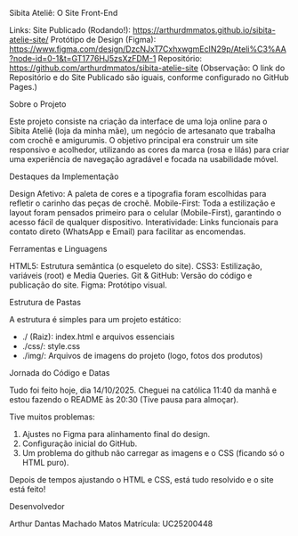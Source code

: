 Sibita Ateliê: O Site Front-End

Links:
Site Publicado (Rodando!): https://arthurdmmatos.github.io/sibita-atelie-site/ 
Protótipo de Design (Figma): https://www.figma.com/design/DzcNJxT7CxhxwgmEcIN29p/Ateli%C3%AA?node-id=0-1&t=GT1776HJ5zsXzFDM-1
Repositório: https://github.com/arthurdmmatos/sibita-atelie-site 
(Observação: O link do Repositório e do Site Publicado são iguais, conforme configurado no GitHub Pages.)

Sobre o Projeto

Este projeto consiste na criação da interface de uma loja online para o Sibita Ateliê (loja da minha mãe), um negócio de artesanato que trabalha com crochê e amigurumis. O objetivo principal era construir um site responsivo e acolhedor, utilizando as cores da marca (rosa e lilás) para criar uma experiência de navegação agradável e focada na usabilidade móvel.

Destaques da Implementação

Design Afetivo: A paleta de cores e a tipografia foram escolhidas para refletir o carinho das peças de crochê.
Mobile-First: Toda a estilização e layout foram pensados primeiro para o celular (Mobile-First), garantindo o acesso fácil de qualquer dispositivo.
Interatividade: Links funcionais para contato direto (WhatsApp e Email) para facilitar as encomendas.

Ferramentas e Linguagens

HTML5: Estrutura semântica (o esqueleto do site).
CSS3: Estilização, variáveis (root) e Media Queries.
Git & GitHub: Versão do código e publicação do site.
Figma: Protótipo visual.

Estrutura de Pastas

A estrutura é simples para um projeto estático:
- ./ (Raiz): index.html e arquivos essenciais
- ./css/: style.css
- ./img/: Arquivos de imagens do projeto (logo, fotos dos produtos)

Jornada do Código e Datas

Tudo foi feito hoje, dia 14/10/2025. Cheguei na católica 11:40 da manhã e estou fazendo o README às 20:30 (Tive pausa para almoçar).

Tive muitos problemas:
1.  Ajustes no Figma para alinhamento final do design.
2.  Configuração inicial do GitHub.
3.  Um problema do github não carregar as imagens e o CSS (ficando só o HTML puro).

Depois de tempos ajustando o HTML e CSS, está tudo resolvido e o site está feito!

Desenvolvedor

Arthur Dantas Machado Matos 
Matrícula: UC25200448
